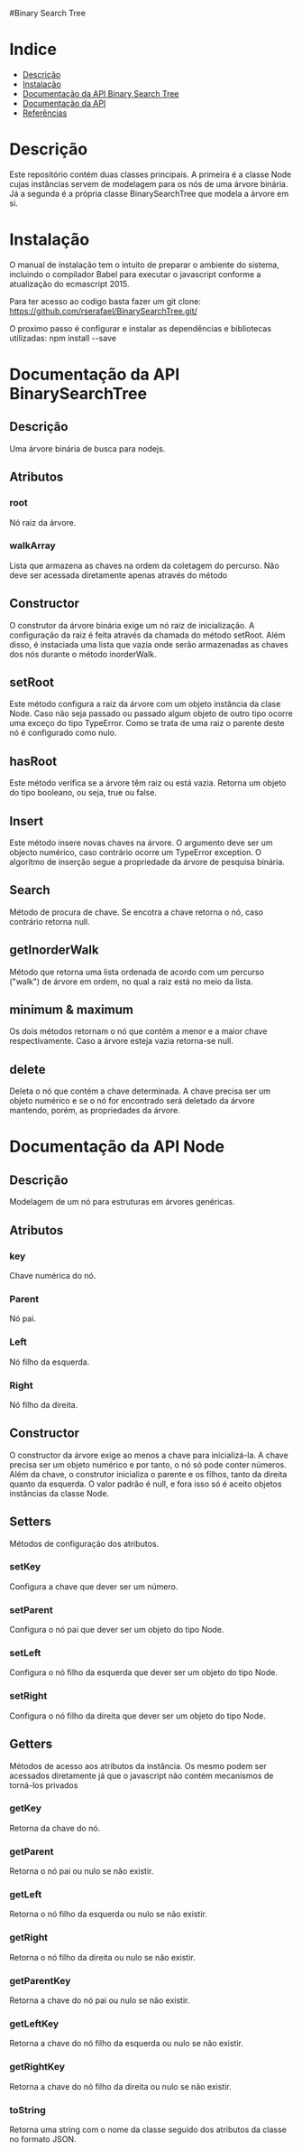 #Binary Search Tree

# Indice
- [Descrição](https://github.com/rserafael/BinarySearchTree/#descrição)
- [Instalação](https://github.com/rserafael/BinarySearchTree/#instalação)
- [Documentação da API Binary Search Tree](https://github.com/rserafael/BinarySearchTree/#documentação-da-API-Binary-Search-Tree)
- [Documentação da API](https://github.com/pedroeusebio/challenge-stone#documentação-da-api)
- [Referências](https://github.com/pedroeusebio/challenge-stone#referências) 

# Descrição 
  Este repositório contém duas classes principais. A primeira é a classe Node cujas instâncias servem de modelagem para os nós de uma árvore binária. Já a segunda é a própria classe BinarySearchTree que modela a árvore em si.
  
# Instalação 

 O manual de instalação tem o intuito de preparar o ambiente do sistema, incluindo o compilador Babel para executar o javascript conforme a atualização do ecmascript 2015.

Para ter acesso ao codigo basta fazer um git clone: 
	https://github.com/rserafael/BinarySearchTree.git/
  
O proximo passo é configurar e instalar as dependências e bibliotecas utilizadas:
   npm install --save

# Documentação da API BinarySearchTree

## Descrição

  Uma árvore binária de busca para nodejs.
  
## Atributos

### root

  Nó raiz da árvore.
     
### walkArray
  
  Lista que armazena as chaves na ordem da coletagem do percurso. Não deve ser acessada diretamente apenas através do método 
     
## Constructor
  
  O construtor da árvore binária exige um nó raiz de inicialização. A configuração da raiz é feita através da chamada do método setRoot.
  Além disso, é instaciada uma lista que vazia onde serão armazenadas as chaves dos nós durante o método inorderWalk.

## setRoot

  Este método configura a raiz da árvore com um objeto instância da clase Node. Caso não seja passado ou passado algum objeto de outro tipo ocorre uma exceço do tipo TypeError.
  Como se trata de uma raiz o parente deste nó é configurado como nulo.
 
## hasRoot

  Este método verifica se a árvore têm raiz ou está vazia. Retorna um objeto do tipo booleano, ou seja, true ou false.
  
## Insert

  Este método insere novas chaves na árvore. O argumento deve ser um objecto numérico, caso contrário ocorre um TypeError exception. O algorítmo de inserção segue a propriedade da árvore de pesquisa binária.
 
## Search

  Método de procura de chave. Se encotra a chave retorna o nó, caso contrário retorna null.
 
 
## getInorderWalk

  Método que retorna uma lista ordenada de acordo com um percurso ("walk") de árvore em ordem, no qual a raiz está no meio da lista.
 
## minimum & maximum
  Os dois métodos retornam o nó que contém a menor e a maior chave respectivamente. Caso a árvore esteja vazia retorna-se null.
  
## delete
  Deleta o nó que contém a chave determinada. A chave precisa ser um objeto numérico e se o nó for encontrado será deletado da árvore mantendo, porém, as propriedades da árvore.
 

# Documentação da API Node

## Descrição

  Modelagem de um nó para estruturas em árvores genéricas.
  
## Atributos

### key

  Chave numérica do nó.
     
### Parent
  
  Nó pai.
  
### Left
  
  Nó filho da esquerda.
  
### Right
  
  Nó filho da direita.

## Constructor
  O constructor da árvore exige ao menos a chave para inicializá-la. A chave precisa ser um objeto numérico e por tanto, o nó só pode conter números.
  Além da chave, o construtor inicializa o parente e os filhos, tanto da direita quanto da esquerda. O valor padrão é null, e fora isso só é aceito objetos instâncias da classe Node.
  
## Setters
  Métodos de configuração dos atributos.
  
### setKey
  Configura a chave que dever ser um número.
  
### setParent
  Configura o nó pai que dever ser um objeto do tipo Node.
  
### setLeft
  Configura o nó filho da esquerda que dever ser um objeto do tipo Node.
  
### setRight
  Configura o nó filho da direita que dever ser um objeto do tipo Node.
	
## Getters
  Métodos de acesso aos atributos da instância. Os mesmo podem ser acessados diretamente já que o javascript não contém mecanismos de torná-los privados
  
### getKey
  Retorna da chave do nó.
  
### getParent
  Retorna o nó pai ou nulo se não existir.
  
### getLeft
  Retorna o nó filho da esquerda ou nulo se não existir.
 
### getRight
  Retorna o nó filho da direita ou nulo se não existir.

### getParentKey 
  Retorna a chave do nó pai ou nulo se não existir.
  
### getLeftKey
  Retorna a chave do nó filho da esquerda ou nulo se não existir.
  
### getRightKey
  Retorna a chave do nó filho da direita ou nulo se não existir.
  
### toString
  Retorna uma string com o nome da classe seguido dos atributos da classe no formato JSON. 
  
